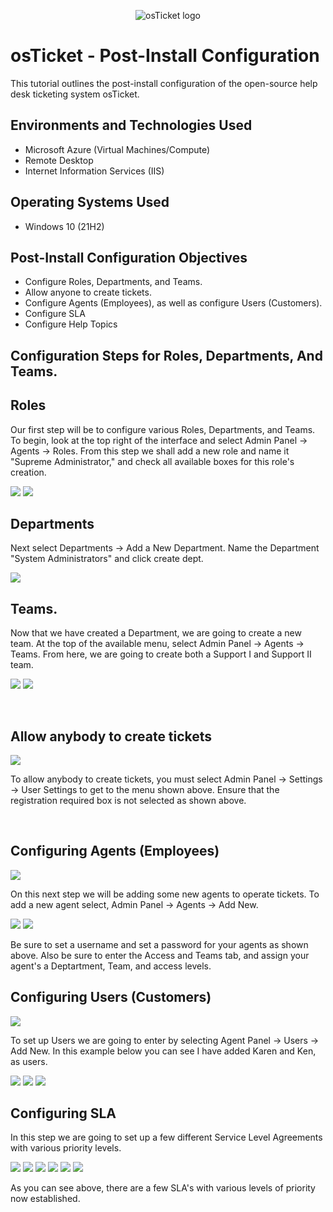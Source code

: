 <p align="center">
<img src="https://i.imgur.com/Clzj7Xs.png" alt="osTicket logo"/>
</p>

<h1>osTicket - Post-Install Configuration</h1>
This tutorial outlines the post-install configuration of the open-source help desk ticketing system osTicket.<br />


<h2>Environments and Technologies Used</h2>

- Microsoft Azure (Virtual Machines/Compute)
- Remote Desktop
- Internet Information Services (IIS)

<h2>Operating Systems Used </h2>

- Windows 10</b> (21H2)

<h2>Post-Install Configuration Objectives</h2>

- Configure Roles, Departments, and Teams.
- Allow anyone to create tickets.
- Configure Agents (Employees), as well as configure Users (Customers).
- Configure SLA
- Configure Help Topics

<h2>Configuration Steps for Roles, Departments, And Teams.</h2>

<h2>Roles</h2>
Our first step will be to configure various Roles, Departments, and Teams. To begin, look at the top right of the interface and select Admin Panel -> Agents -> Roles. From this step we shall add a new role and name it "Supreme Administrator," and check all available boxes for this role's creation.
</p>
</p>
<img src="https://github.com/ashtvanf/osTicket-post-install-config/assets/138221709/9876671e-a245-4fc4-b335-431601ed23aa"/>
<img src="https://github.com/ashtvanf/osTicket-post-install-config/assets/138221709/877551b1-78b6-4233-a629-3a965fe0999c"/>
</p>
</p>
<h2>Departments</h2>
Next select Departments -> Add a New Department. Name the Department "System Administrators" and click create dept. 
</p>
<img src="https://github.com/ashtvanf/osTicket-post-install-config/assets/138221709/e8bb353e-9acf-48ea-aaa8-b989abf55230"/>
</p>
<h2>Teams.</h2>
Now that we have created a Department, we are going to create a new team. At the top of the available menu, 
select Admin Panel -> Agents -> Teams. From here, we are going to create both a Support I and Support II team.
</p>
</p>
<img src="https://github.com/ashtvanf/osTicket-post-install-config/assets/138221709/6deb2d47-e92a-476e-9d5e-67b1ff78a632"/>
<img src="https://github.com/ashtvanf/osTicket-post-install-config/assets/138221709/68f708c1-ac2a-401e-b977-0e893dce3f0c"/>
</p>
</p>
</p>
<br />
<h2>Allow anybody to create tickets</h2>
<p>
<img src="https://github.com/ashtvanf/osTicket-post-install-config/assets/138221709/a03291aa-5de4-401e-a153-0d21a1d62c0a"/>
</p>
</p>
To allow anybody to create tickets, you must select Admin Panel -> Settings -> User Settings to get to the menu shown above. Ensure that the registration required box is not selected as shown above.
</p>
<br />
<h2>Configuring Agents (Employees)</h2>
</p>
</p>
<img src="https://github.com/ashtvanf/osTicket-post-install-config/assets/138221709/1d874011-d737-435e-8d64-8d2925ea3160"/>
</p>
</p>
On this next step we will be adding some new agents to operate tickets. To add a new agent select, Admin Panel -> Agents -> Add New.
</p>
</p>
<img src="https://github.com/ashtvanf/osTicket-post-install-config/assets/138221709/1f5922e7-26a8-4895-ad15-e9d382c59d28"/>
<img src="https://github.com/ashtvanf/osTicket-post-install-config/assets/138221709/684a938d-9029-4e82-b46e-afb43265f988"/>
</p>
</p>
Be sure to set a username and set a password for your agents as shown above. Also be sure to enter the Access and Teams tab, and assign your agent's a Deptartment, Team, and access levels.
</p>
</p>
<h2>Configuring Users (Customers)</h2>
</p>
</p>
<img src="https://github.com/ashtvanf/osTicket-post-install-config/assets/138221709/4beeae02-23c0-4233-9a33-5f521e2aebaf"/>
</p>
</p>
To set up Users we are going to enter by selecting Agent Panel -> Users -> Add New. In this example below you can see I have added Karen and Ken, as users.
</p>
</p>
<img src="https://github.com/ashtvanf/osTicket-post-install-config/assets/138221709/05e22a63-0cb9-4705-87f9-b78909cb98e6"/>
<img src="https://github.com/ashtvanf/osTicket-post-install-config/assets/138221709/555e62a4-189e-4780-a1c3-b275f447177d"/>
<img src="https://github.com/ashtvanf/osTicket-post-install-config/assets/138221709/a89ea96a-73a6-4cb6-91c3-46704b20f3b7"/>
</p>
</p>
<h2>Configuring SLA</h2>
In this step we are going to set up a few different Service Level Agreements with various priority levels. 
</p>
</p>
<img src="https://github.com/ashtvanf/osTicket-post-install-config/assets/138221709/8e275ae8-315e-4c4c-8d82-c499f0b70cbd"/>
<img src="https://github.com/ashtvanf/osTicket-post-install-config/assets/138221709/c9393594-a6d4-4b23-9149-eee5e4259dda"/>
<img src="https://github.com/ashtvanf/osTicket-post-install-config/assets/138221709/3eea85bc-d384-42d7-b383-e344ed7851b8"/>
<img src="https://github.com/ashtvanf/osTicket-post-install-config/assets/138221709/1583d357-ecb2-4b1d-a77d-58342ce01ff4"/>
<img src="https://github.com/ashtvanf/osTicket-post-install-config/assets/138221709/35c86cc0-e9fb-4aaf-a4e3-6f35eb4c4a33"/>
<img src="https://github.com/ashtvanf/osTicket-post-install-config/assets/138221709/a8f4a289-cf0e-4434-bcc7-4b995500593d"/>
</p>
</p>
As you can see above, there are a few SLA's with various levels of priority now established.
</p>
</p>

